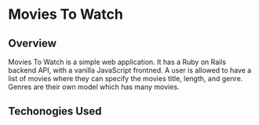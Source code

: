# Movies To Watch

## Overview

Movies To Watch is a simple web application. It has a Ruby on Rails backend API, with a vanilla JavaScript frontned. A user is allowed to have a list of movies where they can specify the movies title, length, and genre. Genres are their own model which has many movies.

## Techonogies Used
